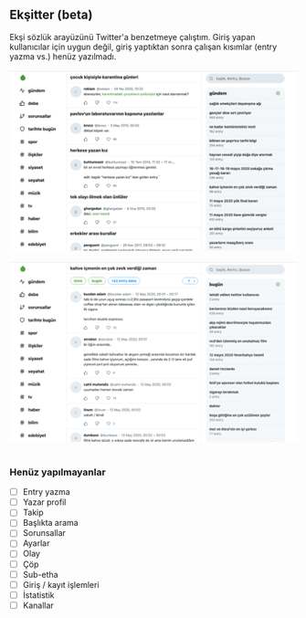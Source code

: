 ## Ekşitter (beta)

Ekşi sözlük arayüzünü Twitter'a benzetmeye çalıştım. 
Giriş yapan kullanıcılar için uygun değil, giriş yaptıktan sonra çalışan kısımlar (entry yazma vs.) henüz yazılmadı.
<br /><br />
![Screenshot](https://raw.githubusercontent.com/mstfsnc/eksitter/master/screenshot.png)
<br /><br />
![Screenshot1](https://raw.githubusercontent.com/mstfsnc/eksitter/master/screenshot1.png)
<br /><br />
### Henüz yapılmayanlar
 - [ ] Entry yazma
 - [ ] Yazar profil
 - [ ] Takip
 - [ ] Başlıkta arama
 - [ ] Sorunsallar
 - [ ] Ayarlar
 - [ ] Olay
 - [ ] Çöp
 - [ ] Sub-etha
 - [ ] Giriş / kayıt işlemleri
 - [ ] İstatistik
 - [ ] Kanallar
